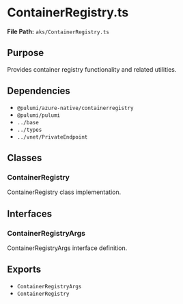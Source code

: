 # ContainerRegistry.ts

**File Path:** `aks/ContainerRegistry.ts`

## Purpose

Provides container registry functionality and related utilities.

## Dependencies

- `@pulumi/azure-native/containerregistry`
- `@pulumi/pulumi`
- `../base`
- `../types`
- `../vnet/PrivateEndpoint`

## Classes

### ContainerRegistry

ContainerRegistry class implementation.

## Interfaces

### ContainerRegistryArgs

ContainerRegistryArgs interface definition.

## Exports

- `ContainerRegistryArgs`
- `ContainerRegistry`
